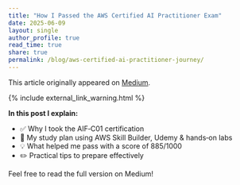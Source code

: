 ```yaml
---
title: "How I Passed the AWS Certified AI Practitioner Exam"
date: 2025-06-09
layout: single
author_profile: true
read_time: true
share: true
permalink: /blog/aws-certified-ai-practitioner-journey/
---
```


This article originally appeared on [Medium](https://medium.com/@mazharulislamtusar/how-i-passed-the-aws-certified-ai-practitioner-exam-my-preparation-journey-3f2f2c7c5ac6).

{% include external_link_warning.html %}

**In this post I explain:**
- ✅ Why I took the AIF‑C01 certification
- 🧩 My study plan using AWS Skill Builder, Udemy & hands‑on labs
- 💡 What helped me pass with a score of 885/1000
- ✏️ Practical tips to prepare effectively

Feel free to read the full version on Medium!
